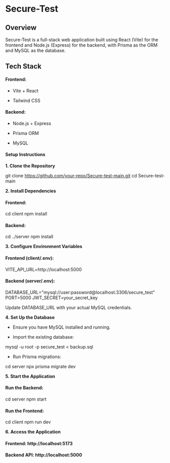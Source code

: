 # **Secure-Test**

## **Overview**

Secure-Test is a full-stack web application built using React (Vite) for the frontend and Node.js (Express) for the backend, with Prisma as the ORM and MySQL as the database.

## **Tech Stack**

#### Frontend:

- Vite + React

- Tailwind CSS

#### Backend:

- Node.js + Express

- Prisma ORM

- MySQL

#### **Setup Instructions**

**1. Clone the Repository**

git clone https://github.com/your-repo/Secure-test-main.git
cd Secure-test-main

**2. Install Dependencies**

#### Frontend:

cd client
npm install

#### Backend:

cd ../server
npm install

**3. Configure Environment Variables**

#### Frontend (client/.env):

VITE_API_URL=http://localhost:5000

#### Backend (server/.env):

DATABASE_URL="mysql://user:password@localhost:3306/secure_test"
PORT=5000
JWT_SECRET=your_secret_key

Update DATABASE_URL with your actual MySQL credentials.

**4. Set Up the Database**

- Ensure you have MySQL installed and running.

- Import the existing database:

mysql -u root -p secure_test < backup.sql

- Run Prisma migrations:

cd server
npx prisma migrate dev

**5. Start the Application**

#### Run the Backend:

cd server
npm start

#### Run the Frontend:

cd client
npm run dev

**6. Access the Application**

#### **Frontend:** http://localhost:5173

#### **Backend API:** http://localhost:5000


